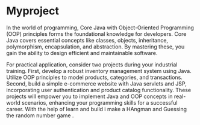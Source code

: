 # Myproject

In the world of programming, Core Java with Object-Oriented Programming (OOP) principles forms the foundational knowledge for developers. Core Java covers essential concepts like classes, objects, inheritance, polymorphism, encapsulation, and abstraction. By mastering these, you gain the ability to design efficient and maintainable software.

For practical application, consider two projects during your industrial training. First, develop a robust inventory management system using Java. Utilize OOP principles to model products, categories, and transactions. Second, build a simple e-commerce website with Java servlets and JSP, incorporating user authentication and product catalog functionality. These projects will empower you to implement Java and OOP concepts in real-world scenarios, enhancing your programming skills for a successful career.
With the help of learn and build i make a HAngman and Guessing the random number game .
